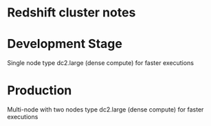 # Redshift cluster notes

# Development Stage

Single node type dc2.large (dense compute) for faster executions

# Production

Multi-node with two nodes  type dc2.large (dense compute) for faster executions
